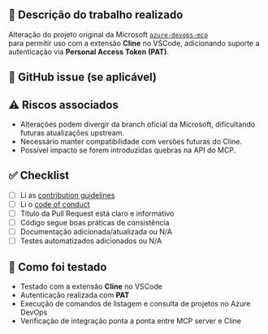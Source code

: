 ## 📌 Descrição do trabalho realizado

Alteração do projeto original da Microsoft [`azure-devops-mcp`](https://github.com/microsoft/azure-devops-mcp)  
para permitir uso com a extensão **Cline** no VSCode, adicionando suporte a autenticação via **Personal Access Token (PAT)**.

## 🔗 GitHub issue (se aplicável)

<!-- Referência a uma issue, se existir -->

## ⚠️ Riscos associados

- Alterações podem divergir da branch oficial da Microsoft, dificultando futuras atualizações upstream.
- Necessário manter compatibilidade com versões futuras do Cline.
- Possível impacto se forem introduzidas quebras na API do MCP.

## ✅ Checklist

- [ ] Li as [contribution guidelines](./CONTRIBUTING.md)
- [ ] Li o [code of conduct](./CODE_OF_CONDUCT.md)
- [ ] Título da Pull Request está claro e informativo
- [ ] Código segue boas práticas de consistência
- [ ] Documentação adicionada/atualizada ou N/A
- [ ] Testes automatizados adicionados ou N/A

## 🧪 Como foi testado

- Testado com a extensão **Cline** no VSCode
- Autenticação realizada com **PAT**
- Execução de comandos de listagem e consulta de projetos no Azure DevOps
- Verificação de integração ponta a ponta entre MCP server e Cline
